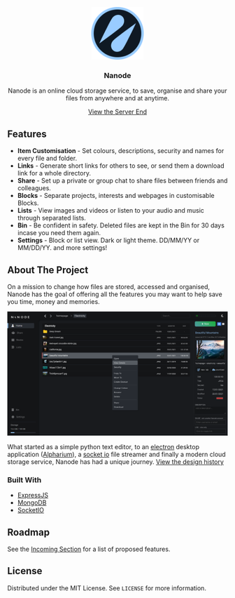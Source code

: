 <!-- PROJECT LOGO -->
<p align="center">
  <a href="https://github.com/BenHinson/nanode">
    <img src="/assets/logo/Nanode Dark Circle.png" alt="Logo" width="120" height="120">
  </a>
</p>

<div align="center">
  <h3 align="center">Nanode</h3>

  <p align="center">
    Nanode is an online cloud storage service, to save, organise and share your files from anywhere and at anytime.
  </p>
  
  [View the Server End](https://github.com/BenHinson/Nanode-Server)
</div>

<!-- Features -->
## Features
- **Item Customisation** - Set colours, descriptions, security and names for every file and folder.
- **Links** - Generate short links for others to see, or send them a download link for a whole directory.
- **Share** - Set up a private or group chat to share files between friends and colleagues.
- **Blocks** - Separate projects, interests and webpages in customisable Blocks.
- **Lists** - View images and videos or listen to your audio and music through separated lists.
- **Bin** - Be confident in safety. Deleted files are kept in the Bin for 30 days incase you need them again.
- **Settings** - Block or list view. Dark or light theme. DD/MM/YY or MM/DD/YY. and more settings!

<!-- ABOUT THE PROJECT -->
## About The Project

On a mission to change how files are stored, accessed and organised, Nanode has the goal of offering all the features you may want to help save you time, money and memories.

![Nanode Screenshot](/assets/covers/overview.png)

What started as a simple python text editor, to an [electron](https://www.electronjs.org/) desktop application ([Alpharium](https://github.com/BenHinson/Alpharium)), a [socket io](https://socket.io/) file streamer and finally a modern cloud storage service, Nanode has had a unique journey. [View the design history](https://dev.nanode.one/design)

### Built With

* [ExpressJS](https://expressjs.com/)
* [MongoDB](https://www.mongodb.com/)
* [SocketIO](https://socket.io/)


<!-- ROADMAP -->
## Roadmap

See the [Incoming Section](https://dev.nanode.one/) for a list of proposed features.


<!-- LICENSE -->
## License

Distributed under the MIT License. See `LICENSE` for more information.
